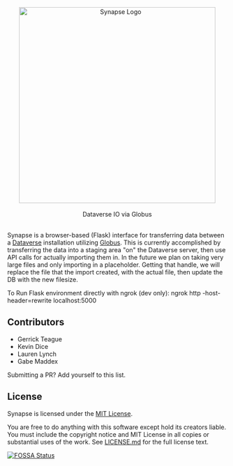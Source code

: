 <!--In production at [https://synapse.ksu.edu/](https://synapse.ksu.edu)
<br>
-->

<div align="center">
  <img src="https://raw.githubusercontent.com/cnap-cobre/synapse/master/logo.png" alt="Synapse Logo" width="450">
  <br><br>
  Dataverse IO via Globus
  <br><br>
</div>

<!--
[![Build Status](https://travis-ci.org/cnap-cobre/synapse.svg?branch=master)](https://travis-ci.org/cnap-cobre/synapse)
[![Greenkeeper badge](https://badges.greenkeeper.io/cnap-cobre/synapse.svg)](https://greenkeeper.io/)
[![Documentation Status](https://readthedocs.org/projects/cnap-synapse/badge/?version=latest)](http://cnap-synapse.readthedocs.io/en/latest/?badge=latest)
[![Coverage Status](https://coveralls.io/repos/github/cnap-cobre/synapse/badge.svg)](https://coveralls.io/github/cnap-cobre/synapse)

[![FOSSA Status](https://app.fossa.io/api/projects/git%2Bgithub.com%2Fcnap-cobre%2Fsynapse.svg?type=shield)](https://app.fossa.io/projects/git%2Bgithub.com%2Fcnap-cobre%2Fsynapse?ref=badge_shield)
[![Dependency Freshness](https://david-dm.org/cnap-cobre/synapse/status.svg?path=frontend)](https://david-dm.org/cnap-cobre/synapse?path=frontend)
[![Maintainability](https://api.codeclimate.com/v1/badges/51341d034ff8d6c600c6/maintainability)](https://codeclimate.com/github/cnap-cobre/synapse/maintainability)
-->



Synapse is a browser-based (Flask) interface for transferring data between a [Dataverse](https://dataverse.org/) installation utilizing [Globus](https://www.globus.org/).
This is currently accomplished by transferring the data into a staging area "on" the Dataverse server, then use API calls for actually importing them in.
In the future we plan on taking very large files and only importing in a placeholder. Getting that handle, we will replace the file that the import created, with the actual file, then update the DB with the new filesize.


To Run Flask environment directly with ngrok (dev only): ngrok http -host-header=rewrite localhost:5000

<!--
## Documentation

All Docs:  https://cnap-synapse.readthedocs.io/en/latest/

User Docs:  https://cnap-synapse.readthedocs.io/en/latest/user/

Developer Docs:  https://cnap-synapse.readthedocs.io/en/latest/developer/

Design Docs:  https://cnap-synapse.readthedocs.io/en/latest/design/

Deployment Docs:  https://cnap-synapse.readthedocs.io/en/latest/deployment/
-->
## Contributors
- Gerrick Teague
- Kevin Dice
- Lauren Lynch
- Gabe Maddex

Submitting a PR?  Add yourself to this list.

## License

Synapse is licensed under the [MIT License](https://tldrlegal.com/license/mit-license).

You are free to do anything with this software except hold its creators liable.  You must include the copyright notice and MIT License in all copies or substantial uses of the work.  See [LICENSE.md](./LICENSE.md) for the full license text.

[![FOSSA Status](https://app.fossa.io/api/projects/git%2Bgithub.com%2Fcnap-cobre%2Fsynapse.svg?type=large)](https://app.fossa.io/projects/git%2Bgithub.com%2Fcnap-cobre%2Fsynapse?ref=badge_large)
